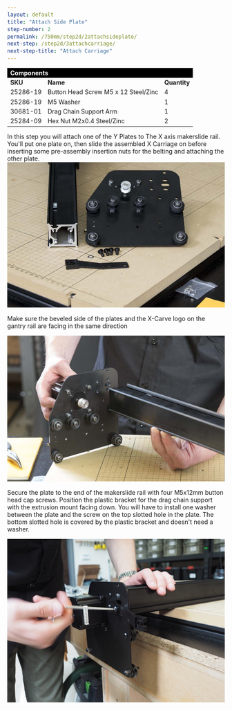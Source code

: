 ```yaml
---
layout: default
title: "Attach Side Plate"
step-number: 2
permalink: /750mm/step2d/2attachsideplate/
next-step: /step2d/3attachcarriage/
next-step-title: "Attach Carriage"
---
```


<table>
<tr><td style="color:#fff;background: #000;" colspan="3"><b>Components</b></td></tr>
	<tr>
		<td><b>SKU</b></td>
		<td><b>Name</b></td>
		<td><b>Quantity</b></td>
	</tr>
<tr>
<td>25286-19</td>
<td>Button Head Screw M5 x 12 Steel/Zinc</td>
<td>4</td>
</tr>
<tr>
<td>25286-19</td>
<td>M5 Washer</td>
<td>1</td>
</tr>
<tr>
<td>30681-01</td>
<td>Drag Chain Support Arm</td>
<td>1</td>
</tr>
<tr>
<td>25284-09</td>
<td>Hex Nut M2x0.4 Steel/Zinc</td>
<td>2</td>
</tr>
</table>

In this step you will attach one of the Y Plates to The X axis makerslide rail. You'll put one plate on, then slide the assembled X Carriage on before inserting some pre-assembly insertion nuts for the belting and attaching the other plate.
<img src="../../step2/photo/jpfs_DSC2764.jpg">

Make sure the beveled side of the plates and the X-Carve logo on the gantry rail are facing in the same direction

<img src="../../step2/photo/jpfs_DSC2759.jpg">

Secure the plate to the end of the makerslide rail with four M5x12mm button head cap screws. Position the plastic bracket for the drag chain support with the extrusion mount facing down. You will have to install one washer between the plate and the screw on the top slotted hole in the plate. The bottom slotted hole is covered by the plastic bracket and doesn't need a washer.

<img src="../../step2/photo/P4211743jpg34.jpg">
